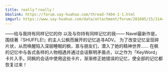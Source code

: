 ```yaml
---
title: really？really！
bbslink: https://forum.say-huahuo.com/thread-7404-1-1.html
imgurl: https://www.say-huahuo.com/data/attachment/forum/201605/15/114431fpv66sam0snp6v0k.png
---
```


——给与我持有同样记忆的你 以及与你持有同样记忆的我——
Navel最新作是，围绕著『SHUFFLE!』的主人公枫而展开的记忆追寻ADV。
为了改变记忆呈现碎片状，从而唤醒陷入深层睡眠的枫，禀与朋友们，潜入了她的精神世界……
在枫的记忆中与各式各样的人物相遇并通过会话察明矛盾点，以之作为「KeyWord」卡片入手。同枫的会话中使用这些卡片，渐渐修正她错误的记忆，使全部的记忆都恢复过来！<!--more-->
